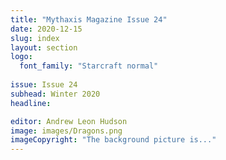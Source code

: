 ```yaml
---
title: "Mythaxis Magazine Issue 24"
date: 2020-12-15
slug: index
layout: section
logo:
  font_family: "Starcraft normal"
  
issue: Issue 24
subhead: Winter 2020
headline: 

editor: Andrew Leon Hudson
image: images/Dragons.png
imageCopyright: "The background picture is..."
---
```


